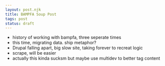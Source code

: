 ```yaml
---
layout: post.njk
title: BAMPFA Soup Post
tags: post
status: draft
---
```


- history of working with bampfa, three seperate times
- this time, migrating data. ship metaphor? 
- Drupal falling apart, big slow site, taking forever to recreat logic
- scrape, will be easier
- actually this kinda sucksm but maybe use multidev to better tag content